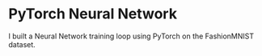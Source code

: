 # PyTorch Neural Network

I built a Neural Network training loop using PyTorch on the FashionMNIST dataset.
